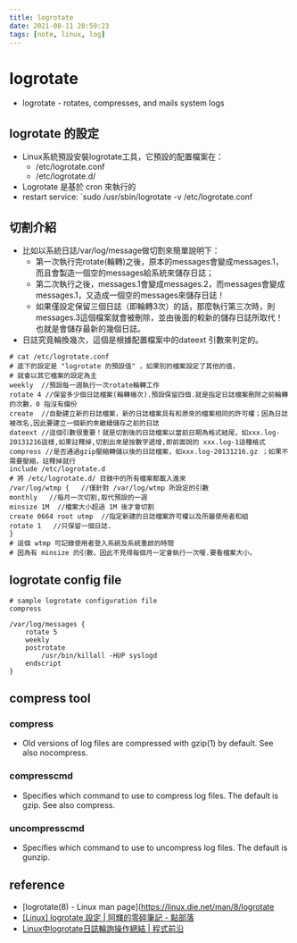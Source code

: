 ```yaml
---
title: logrotate
date: 2021-08-11 20:59:23
tags: [note, linux, log]
---
```


# logrotate
- logrotate - rotates, compresses, and mails system logs

## logrotate 的設定
- Linux系統預設安裝logrotate工具，它預設的配置檔案在：
    - /etc/logrotate.conf
    - /etc/logrotate.d/
- Logrotate 是基於 cron 來執行的
- restart service: `sudo /usr/sbin/logrotate -v /etc/logrotate.conf
<!--more-->
## 切割介紹
- 比如以系統日誌/var/log/message做切割來簡單說明下：
    - 第一次執行完rotate(輪轉)之後，原本的messages會變成messages.1，而且會製造一個空的messages給系統來儲存日誌；
    - 第二次執行之後，messages.1會變成messages.2，而messages會變成messages.1，又造成一個空的messages來儲存日誌！
    - 如果僅設定保留三個日誌（即輪轉3次）的話，那麼執行第三次時，則 messages.3這個檔案就會被刪除，並由後面的較新的儲存日誌所取代！也就是會儲存最新的幾個日誌。
- 日誌究竟輪換幾次，這個是根據配置檔案中的dateext 引數來判定的。
```clike
# cat /etc/logrotate.conf
# 底下的設定是 "logrotate 的預設值" ，如果別的檔案設定了其他的值，
# 就會以其它檔案的設定為主
weekly  //預設每一週執行一次rotate輪轉工作
rotate 4 //保留多少個日誌檔案(輪轉幾次).預設保留四個.就是指定日誌檔案刪除之前輪轉的次數，0 指沒有備份
create  //自動建立新的日誌檔案，新的日誌檔案具有和原來的檔案相同的許可權；因為日誌被改名,因此要建立一個新的來繼續儲存之前的日誌
dateext //這個引數很重要！就是切割後的日誌檔案以當前日期為格式結尾，如xxx.log-20131216這樣,如果註釋掉,切割出來是按數字遞增,即前面說的 xxx.log-1這種格式
compress //是否通過gzip壓縮轉儲以後的日誌檔案，如xxx.log-20131216.gz ；如果不需要壓縮，註釋掉就行
include /etc/logrotate.d
# 將 /etc/logrotate.d/ 目錄中的所有檔案都載入進來
/var/log/wtmp {   //僅針對 /var/log/wtmp 所設定的引數
monthly   //每月一次切割,取代預設的一週
minsize 1M  //檔案大小超過 1M 後才會切割
create 0664 root utmp  //指定新建的日誌檔案許可權以及所屬使用者和組
rotate 1   //只保留一個日誌.
}
# 這個 wtmp 可記錄使用者登入系統及系統重啟的時間
# 因為有 minsize 的引數，因此不見得每個月一定會執行一次喔.要看檔案大小。
```

## logrotate config file
```
# sample logrotate configuration file
compress

/var/log/messages {
    rotate 5
    weekly
    postrotate
        /usr/bin/killall -HUP syslogd
    endscript
}
```

## compress tool
### compress
- Old versions of log files are compressed with gzip(1) by default. See also nocompress.
### compresscmd
- Specifies which command to use to compress log files. The default is gzip. See also compress.
### uncompresscmd
- Specifies which command to use to uncompress log files. The default is gunzip.


## reference
- [logrotate(8) - Linux man page](https://linux.die.net/man/8/logrotate
- [[Linux] logrotate 設定 | 阿輝的零碎筆記 - 點部落](https://dotblogs.com.tw/grayyin/2019/05/14/113632)
- [Linux中logrotate日誌輪詢操作總結 | 程式前沿](https://codertw.com/%E4%BC%BA%E6%9C%8D%E5%99%A8/377513/)